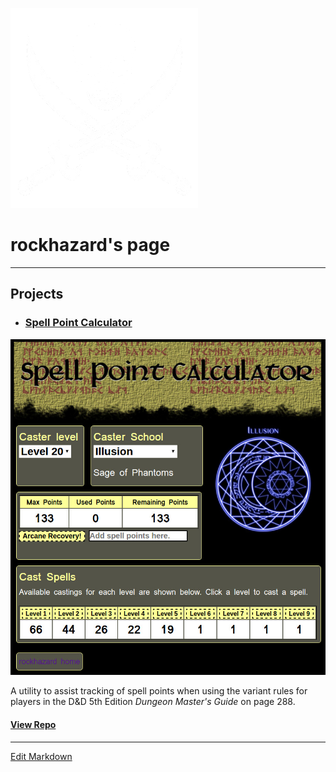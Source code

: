 ![rockhazard](images/privateer.large.png)
# rockhazard's page
---
## Projects
- ### [Spell Point Calculator](https://rockhazard.github.io/spell-point-calculator/)

![spell points](images/spellpoints.jpg)

A utility to assist tracking of spell points when using the variant rules for players in the D&D 5th Edition _Dungeon Master's Guide_ on page 288.

#### [View Repo](https://github.com/rockhazard/spell-point-calculator)

---

[Edit Markdown](https://github.com/rockhazard/rockhazard.github.io/edit/master/README.md)
